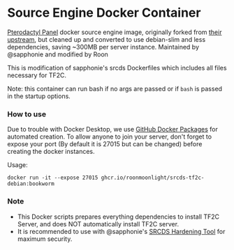 # Source Engine Docker Container
[Pterodactyl Panel](https://pterodactyl.io/) docker source engine image, originally forked from [their upstream](https://github.com/parkervcp/images/tree/ubuntu/source), but cleaned up and converted to use debian-slim and less dependencies, saving ~300MB per server instance. Maintained by @sapphonie and modified by Roon

This is modification of sapphonie's srcds Dockerfiles which includes all files necessary for TF2C.

Note: this container can run bash if no args are passed or if `bash` is passed in the startup options.

### How to use
Due to trouble with Docker Desktop, we use [GitHub Docker Packages](https://github.com/features/packages) for automated creation. To allow anyone to join your server, don't forget to expose your port (By default it is 27015 but can be changed) before creating the docker instances.

Usage:

```
docker run -it --expose 27015 ghcr.io/roonmoonlight/srcds-tf2c-debian:bookworm
```

### Note
* This Docker scripts prepares everything dependencies to install TF2C Server, and does NOT automatically install TF2C server.
* It is recommended to use with @sapphonie's [SRCDS Hardening Tool](https://github.com/sapphonie/tf2-srcds-hardening-iptables-docker) for maximum security.
